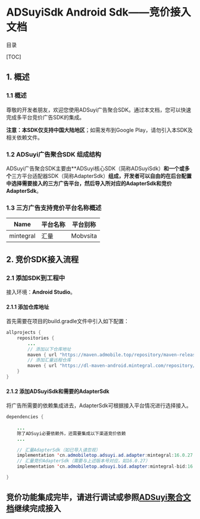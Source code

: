 # ADSuyiSdk Android Sdk——竞价接入文档

 目录 

[TOC]

## 1. 概述
### 1.1 概述

尊敬的开发者朋友，欢迎您使用ADSuyi广告聚合SDK。通过本文档，您可以快速完成多平台竞价广告SDK的集成。

**注意：本SDK仅支持中国大陆地区**；如需发布到Google Play，请勿引入本SDK及相关依赖文件。



### 1.2 ADSuyi广告聚合SDK 组成结构

ADSuyi广告聚合SDK主要由**ADSuyi核心SDK（简称ADSuyiSdk）**和一个或多个**三方平台适配器SDK（简称AdapterSdk）**组成，开发者可以自由的在后台配置中选择需要接入的三方广告平台，然后导入所对应的AdapterSdk和竞价AdapterSdk**。



### 1.3 三方广告支持竞价平台名称概述

| Name      | 平台名称 | 平台别称 |
| --------- | -------- | -------- |
| mintegral | 汇量     | Mobvsita |


## 2. 竞价SDK接入流程

### 2.1 添加SDK到工程中

接入环境：**Android Studio**。

#### 2.1.1 添加仓库地址

首先需要在项目的build.gradle文件中引入如下配置：

```java
allprojects {
    repositories {
        ...
        // 添加以下仓库地址
        maven { url "https://maven.admobile.top/repository/maven-releases/" }
        // 添加汇量远程仓库
        maven { url "https://dl-maven-android.mintegral.com/repository/mbridge_android_sdk_support/" }
    }
}
```



#### 2.1.2 添加ADSuyiSdk和需要的AdapterSdk

将广告所需要的依赖集成进去，AdapterSdk可根据接入平台情况进行选择接入。

```java
dependencies {
  
    ...
    除了ADSuyi必要依赖外，还需要集成以下渠道竞价依赖
    ...

    // 汇量AdapterSdk（如已导入请忽视）
    implementation 'cn.admobiletop.adsuyi.ad.adapter:mintegral:16.0.27.03112'
    // 汇量竞价AdapterSdk（需要与上述版本号对应，如16.0.27）
    implementation 'cn.admobiletop.adsuyi.bid.adapter:mintegral-bid:16.0.27.03111'

}
```

## 竞价功能集成完毕，请进行调试或参照[ADSuyi聚合文档](https://gitee.com/admobile/ADSuyiSdkDemo-Android)继续完成接入 ##